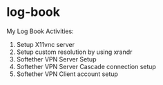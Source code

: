# log-book
My Log Book Activities:
1. Setup X11vnc server
2. Setup custom resolution by using xrandr
3. Softether VPN Server Setup
4. Softether VPN Server Cascade connection setup
5. Softether VPN Client account setup

